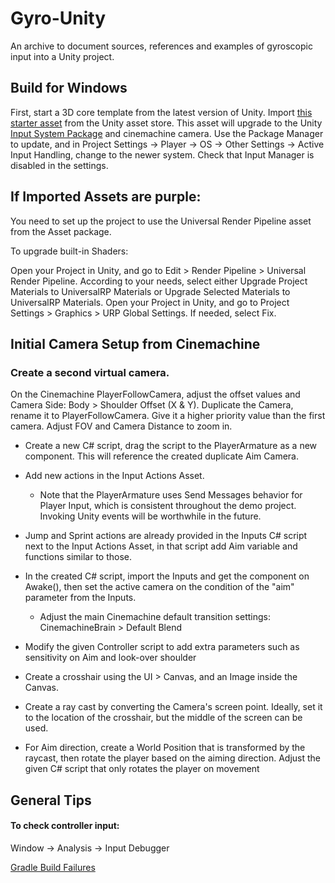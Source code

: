 # Gyro-Unity
An archive to document sources, references and examples of gyroscopic input into a Unity project.

## Build for Windows

First, start a 3D core template from the latest version of Unity. Import [this starter asset](https://assetstore.unity.com/packages/essentials/starter-assets-third-person-character-controller-urp-196526) from the Unity asset store. This asset will upgrade to the Unity [Input System Package](https://docs.unity3d.com/Packages/com.unity.inputsystem@1.6/manual/index.html) and cinemachine camera. Use the Package Manager to update, and in Project Settings -> Player -> OS -> Other Settings -> Active Input Handling, change to the newer system. Check that Input Manager is disabled in the settings.

## If Imported Assets are purple:

You need to set up the project to use the Universal Render Pipeline asset from the Asset package.

To upgrade built-in Shaders:

Open your Project in Unity, and go to Edit > Render Pipeline > Universal Render Pipeline. 
According to your needs, select either Upgrade Project Materials to UniversalRP Materials or Upgrade Selected Materials to UniversalRP Materials.
Open your Project in Unity, and go to Project Settings > Graphics > URP Global Settings. If needed, select Fix.

## Initial Camera Setup from Cinemachine

### Create a second virtual camera.

On the Cinemachine PlayerFollowCamera, adjust the offset values and Camera Side: Body > Shoulder Offset (X & Y).
Duplicate the Camera, rename it to PlayerFollowCamera. Give it a higher priority value than the first camera. Adjust FOV and Camera Distance to zoom in.

- Create a new C# script, drag the script to the PlayerArmature as a new component. This will reference the created duplicate Aim Camera.
- Add new actions in the Input Actions Asset.
  - Note that the PlayerArmature uses Send Messages behavior for Player Input, which is consistent throughout the demo project. Invoking Unity events will be worthwhile in the future.
- Jump and Sprint actions are already provided in the Inputs C# script next to the Input Actions Asset, in that script add Aim variable and functions similar to those.
- In the created C# script, import the Inputs and get the component on Awake(), then set the active camera on the condition of the "aim" parameter from the Inputs.
  - Adjust the main Cinemachine default transition settings: CinemachineBrain > Default Blend
- Modify the given Controller script to add extra parameters such as sensitivity on Aim and look-over shoulder
- Create a crosshair using the UI > Canvas, and an Image inside the Canvas.

- Create a ray cast by converting the Camera's screen point. Ideally, set it to the location of the crosshair, but the middle of the screen can be used.
- For Aim direction, create a World Position that is transformed by the raycast, then rotate the player based on the aiming direction. Adjust the given C# script that only rotates the player on movement

## General Tips

#### To check controller input:

Window -> Analysis -> Input Debugger

[Gradle Build Failures](https://support.unity.com/hc/en-us/articles/4408584577044-Why-do-I-get-errors-when-using-a-Gradle-file-with-an-old-aaptOptions-noCompress-property-)
